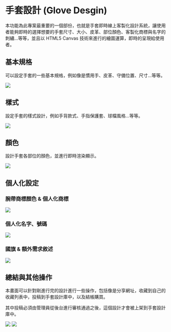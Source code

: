 # 手套設計 (Glove Desgin)
本功能為此專案最重要的一個部份，也就是手套即時線上客製化設計系統，讓使用者能夠即時的選擇想要的手套尺寸、大小、皮革、部位顏色、客製化商標與名字的刺繡...等等，並且以 HTML5 Canvas 技術來進行的繪圖運算，即時的呈現給使用者。

## 基本規格
可以設定手套的一些基本規格，例如像是慣用手、皮革、守備位置、尺寸...等等。

<img src="./src/images/glove_design1.jpg">

## 樣式
設定手套的樣式設計，例如手背款式、手指保護套、球檔風格...等等。

<img src="./src/images/glove_design2.jpg">

## 顏色
設計手套各部位的顏色，並進行即時渲染顯示。

<img src="./src/images/glove_design3.jpg">

## 個人化設定
### 腕帶商標顏色 & 個人化商標

<img src="./src/images/glove_design4.jpg">

### 個人化名字、號碼

<img src="./src/images/glove_design5.jpg">

### 國旗 & 額外需求敘述

<img src="./src/images/glove_design6.jpg">

## 總結與其他操作
本畫面可以針對剛進行完的設計進行一些操作，包括像是分享網址，收藏到自己的收藏列表中，投稿到手套設計庫中，以及結帳購買。

其中投稿必須由管理員從後台進行審核通過之後，這個設計才會被上架到手套設計庫中。

<img src="./src/images/glove_design7.jpg">

<img src="./src/images/glove_design8.jpg">
